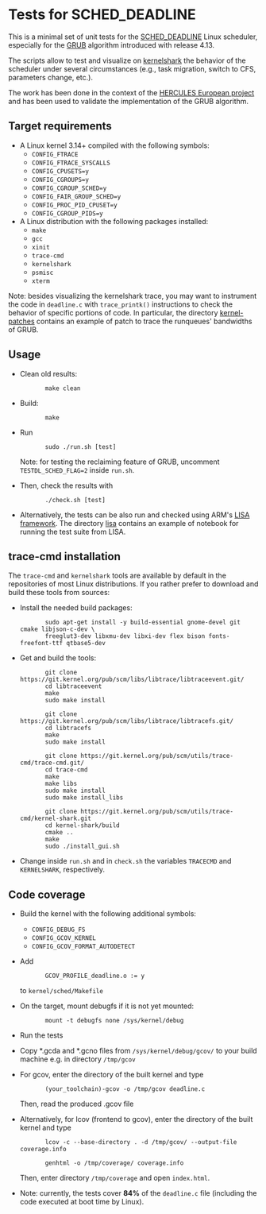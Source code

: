 Tests for SCHED_DEADLINE
========================

This is a minimal set of unit tests for the
[SCHED_DEADLINE](https://en.wikipedia.org/wiki/SCHED_DEADLINE) Linux scheduler,
especially for the
[GRUB](http://lkml.iu.edu/hypermail/linux/kernel/1703.2/06174.html) algorithm
introduced with release 4.13.

The scripts allow to test and visualize on
[kernelshark](http://rostedt.homelinux.com/kernelshark/) the behavior of the
scheduler under several circumstances (e.g., task migration, switch to CFS,
parameters change, etc.).

The work has been done in the context of the
[HERCULES European project](http://hercules2020.eu) and has been used to
validate the implementation of the GRUB algorithm.


Target requirements
-------------------

 - A Linux kernel 3.14+ compiled with the following symbols:
   - ```CONFIG_FTRACE```
   - ```CONFIG_FTRACE_SYSCALLS```
   - ```CONFIG_CPUSETS=y```
   - ```CONFIG_CGROUPS=y```
   - ```CONFIG_CGROUP_SCHED=y```
   - ```CONFIG_FAIR_GROUP_SCHED=y```
   - ```CONFIG_PROC_PID_CPUSET=y```
   - ```CONFIG_CGROUP_PIDS=y```
 - A Linux distribution with the following packages installed:
   - ```make```
   - ```gcc```
   - ```xinit```
   - ```trace-cmd```
   - ```kernelshark```
   - ```psmisc```
   - ```xterm```

Note: besides visualizing the kernelshark trace, you may want to instrument
the code in ```deadline.c``` with ```trace_printk()``` instructions to check
the behavior of specific portions of code.
In particular, the directory [kernel-patches](kernel-patches) contains an
example of patch to trace the runqueues' bandwidths of GRUB.


Usage
-----

 - Clean old results:

              make clean

 - Build:

              make

 - Run

              sudo ./run.sh [test]

   Note: for testing the reclaiming feature of GRUB, uncomment
   ```TESTDL_SCHED_FLAG=2``` inside ```run.sh```.

 - Then, check the results with

              ./check.sh [test]

 - Alternatively, the tests can be also run and checked using ARM's
   [LISA framework](https://github.com/ARM-software/lisa).
   The directory [lisa](lisa) contains an example of notebook for running
   the test suite from LISA.


trace-cmd installation
----------------------

The `trace-cmd` and `kernelshark` tools are available by default in the
repositories of most Linux distributions.
If you rather prefer to download and build these tools from sources:

 - Install the needed build packages:

              sudo apt-get install -y build-essential gnome-devel git cmake libjson-c-dev \
              freeglut3-dev libxmu-dev libxi-dev flex bison fonts-freefont-ttf qtbase5-dev

 - Get and build the tools:

              git clone https://git.kernel.org/pub/scm/libs/libtrace/libtraceevent.git/
              cd libtraceevent
              make
              sudo make install

              git clone https://git.kernel.org/pub/scm/libs/libtrace/libtracefs.git/
              cd libtracefs
              make
              sudo make install

              git clone https://git.kernel.org/pub/scm/utils/trace-cmd/trace-cmd.git/
              cd trace-cmd
              make
              make libs
              sudo make install
              sudo make install_libs

              git clone https://git.kernel.org/pub/scm/utils/trace-cmd/kernel-shark.git
              cd kernel-shark/build
              cmake ..
              make
              sudo ./install_gui.sh

 - Change inside `run.sh` and in `check.sh` the variables `TRACECMD` and
   `KERNELSHARK`, respectively.


Code coverage
-------------

 - Build the kernel with the following additional symbols:
   - ```CONFIG_DEBUG_FS```
   - ```CONFIG_GCOV_KERNEL```
   - ```CONFIG_GCOV_FORMAT_AUTODETECT```

 - Add

              GCOV_PROFILE_deadline.o := y

   to ```kernel/sched/Makefile```

 - On the target, mount debugfs if it is not yet mounted:

              mount -t debugfs none /sys/kernel/debug

 - Run the tests

 - Copy *.gcda and *.gcno files from ```/sys/kernel/debug/gcov/``` to your
   build machine e.g. in directory ```/tmp/gcov```

 - For gcov, enter the directory of the built kernel and type

              (your_toolchain)-gcov -o /tmp/gcov deadline.c

   Then, read the produced .gcov file

 - Alternatively, for lcov (frontend to gcov), enter the directory of the built
   kernel and type

              lcov -c --base-directory . -d /tmp/gcov/ --output-file coverage.info

              genhtml -o /tmp/coverage/ coverage.info

   Then, enter directory ```/tmp/coverage``` and open ```index.html```.

 - Note: currently, the tests cover **84%** of the ```deadline.c``` file
         (including the code executed at boot time by Linux).

